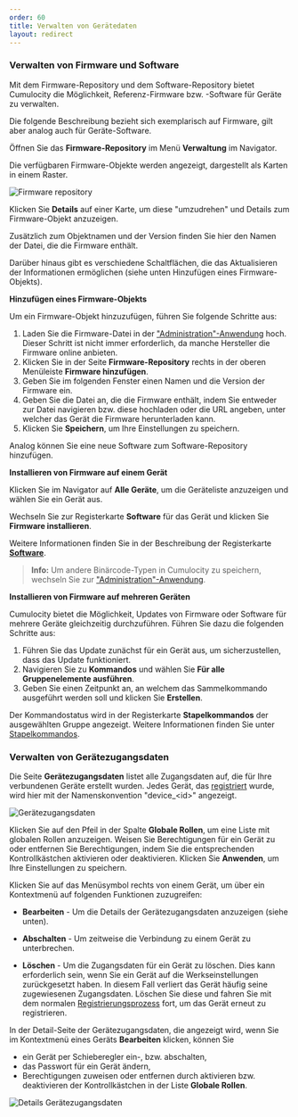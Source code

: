 ```yaml
---
order: 60
title: Verwalten von Gerätedaten
layout: redirect
---
```


### <a name="software-repo"></a> Verwalten von Firmware und Software

Mit dem Firmware-Repository und dem Software-Repository bietet Cumulocity die Möglichkeit, Referenz-Firmware bzw. -Software für Geräte zu verwalten.

Die folgende Beschreibung bezieht sich exemplarisch auf Firmware, gilt aber analog auch für Geräte-Software.

Öffnen Sie das **Firmware-Repository** im Menü **Verwaltung** im Navigator.

Die verfügbaren Firmware-Objekte werden angezeigt, dargestellt als Karten in einem Raster.

![Firmware repository](/guides/images/benutzerhandbuch/DeviceManagement/devmgmt-management-firmwarerepo.png)

Klicken Sie **Details** auf einer Karte, um diese "umzudrehen" und Details zum Firmware-Objekt anzuzeigen.

Zusätzlich zum Objektnamen und der Version finden Sie hier den Namen der Datei, die die Firmware enthält. 

Darüber hinaus gibt es verschiedene Schaltflächen, die das Aktualisieren der Informationen ermöglichen (siehe unten Hinzufügen eines Firmware-Objekts).

**Hinzufügen eines Firmware-Objekts**

Um ein Firmware-Objekt hinzuzufügen, führen Sie folgende Schritte aus:

1. Laden Sie die Firmware-Datei in der ["Administration"-Anwendung](/guides/benutzerhandbuch/administration#files) hoch. Dieser Schritt ist nicht immer erforderlich, da manche Hersteller die Firmware online anbieten. 
2. Klicken Sie in der Seite **Firmware-Repository** rechts in der oberen Menüleiste **Firmware hinzufügen**. 
3. Geben Sie im folgenden Fenster einen Namen und die Version der Firmware ein.
4. Geben Sie die Datei an, die die Firmware enthält, indem Sie entweder zur Datei navigieren bzw.  diese hochladen oder die URL angeben, unter welcher das Gerät die Firmware herunterladen kann. 
5. Klicken Sie **Speichern**, um Ihre Einstellungen zu speichern.

Analog können Sie eine neue Software zum Software-Repository hinzufügen. 

**Installieren von Firmware auf einem Gerät**

Klicken Sie im Navigator auf **Alle Geräte**, um die Geräteliste anzuzeigen und wählen Sie ein Gerät aus. 

Wechseln Sie zur Registerkarte **Software** für das Gerät und klicken Sie **Firmware installieren**. 

Weitere Informationen finden Sie in der Beschreibung der Registerkarte [**Software**](#software).

>**Info:** Um andere Binärcode-Typen in Cumulocity zu speichern, wechseln Sie zur ["Administration"-Anwendung](/guides/benutzerhandbuch/administration#files).

**Installieren von Firmware auf mehreren Geräten**

Cumulocity bietet die Möglichkeit, Updates von Firmware oder Software für mehrere Geräte gleichzeitig durchzuführen. Führen Sie dazu die folgenden Schritte aus:

1. Führen Sie das Update zunächst für ein Gerät aus, um sicherzustellen, dass das Update funktioniert.
2. Navigieren Sie zu **Kommandos** und wählen Sie **Für alle Gruppenelemente ausführen**.
3. Geben Sie einen Zeitpunkt an, an welchem das Sammelkommando ausgeführt werden soll und klicken Sie **Erstellen**.

Der Kommandostatus wird in der Registerkarte **Stapelkommandos** der ausgewählten Gruppe angezeigt. Weitere Informationen finden Sie unter [Stapelkommandos](#bulk-operations).

### <a name="credentials"></a>Verwalten von Gerätezugangsdaten

Die Seite **Gerätezugangsdaten** listet alle Zugangsdaten auf, die für Ihre verbundenen Geräte erstellt wurden. Jedes Gerät, das [registriert](#device-registration) wurde, wird hier mit der Namenskonvention "device_&lt;id&gt;" angezeigt.

<img src="/guides/images/benutzerhandbuch/devmgmt-device-credentials.png" alt="Gerätezugangsdaten" style="max-width: 100%">

Klicken Sie auf den Pfeil in der Spalte **Globale Rollen**, um eine Liste mit globalen Rollen anzuzeigen. Weisen Sie Berechtigungen für ein Gerät zu oder entfernen Sie Berechtigungen, indem Sie die entsprechenden Kontrollkästchen aktivieren oder deaktivieren. Klicken Sie **Anwenden**, um Ihre Einstellungen zu speichern.

Klicken Sie auf das Menüsymbol rechts von einem Gerät, um über ein Kontextmenü auf folgenden Funktionen zuzugreifen:

* **Bearbeiten** - Um die Details der Gerätezugangsdaten anzuzeigen (siehe unten).

* **Abschalten** - Um zeitweise die Verbindung zu einem Gerät zu unterbrechen.

* **Löschen** - Um die Zugangsdaten für ein Gerät zu löschen. Dies kann erforderlich sein, wenn Sie ein Gerät auf die Werkseinstellungen zurückgesetzt haben. In diesem Fall verliert das Gerät häufig seine zugewiesenen Zugangsdaten. Löschen Sie diese und fahren Sie mit dem normalen [Registrierungsprozess](#device-registration) fort, um das Gerät erneut zu registrieren.

In der Detail-Seite der Gerätezugangsdaten, die angezeigt wird, wenn Sie im Kontextmenü eines Geräts **Bearbeiten** klicken, können Sie 

* ein Gerät per Schieberegler ein-, bzw. abschalten,
* das Passwort für ein Gerät ändern,
* Berechtigungen zuweisen oder entfernen durch aktivieren bzw. deaktivieren der Kontrollkästchen in der Liste **Globale Rollen**. 

<img src="/guides/images/benutzerhandbuch/devmgmt-device-credentials-details.png" alt="Details Gerätezugangsdaten" style="max-width: 100%">

<!--
![Bulk provisioning](/guides/images/users-guide/autoregister.png)

Device credentials can also be provided from a CSV file. Files can be uploaded using the button pointed with an arrow. More details on the file structure can be found in under [Bulk-registering devices](#creds-upload) above.-->
